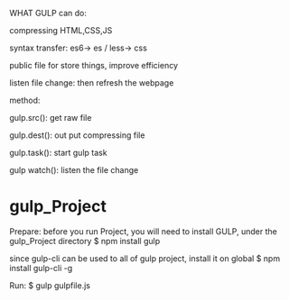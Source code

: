 WHAT GULP can do:

compressing HTML,CSS,JS

syntax transfer:  es6-> es / less-> css

public file for store things, improve efficiency

listen file change: then refresh the webpage



method:

gulp.src(): get raw file

gulp.dest(): out put compressing file

gulp.task(): start gulp task

gulp watch(): listen the file change


# gulp_Project

Prepare:
before you run Project, you will need to install GULP,
under the gulp_Project directory 
$ npm install gulp

since gulp-cli can be used to all of gulp project, install it on global
$ npm install gulp-cli -g

Run:
$ gulp gulpfile.js
